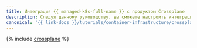 ```yaml
---
title: Интеграция {{ managed-k8s-full-name }} с продуктом Crossplane
description: Следуя данному руководству, вы сможете настроить интеграцию {{ managed-k8s-name }} с продуктом Crossplane.
canonical: '{{ link-docs }}/tutorials/container-infrastructure/crossplane'
---
```


{% include [crossplane](../../_tutorials/k8s/crossplane.md) %}